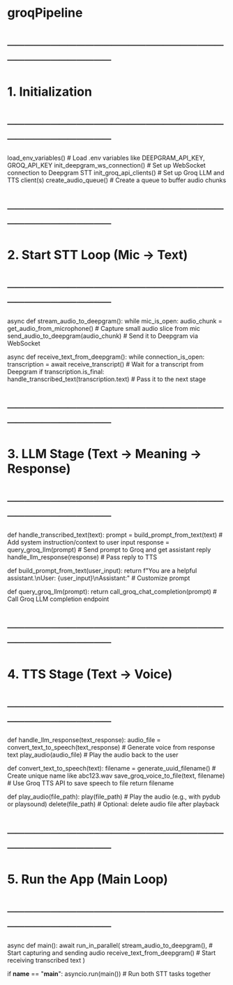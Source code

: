# groqPipeline

# ─────────────────────────────────────
# 1. Initialization
# ─────────────────────────────────────

load_env_variables()                        # Load .env variables like DEEPGRAM_API_KEY, GROQ_API_KEY
init_deepgram_ws_connection()              # Set up WebSocket connection to Deepgram STT
init_groq_api_clients()                    # Set up Groq LLM and TTS client(s)
create_audio_queue()                       # Create a queue to buffer audio chunks

# ─────────────────────────────────────
# 2. Start STT Loop (Mic → Text)
# ─────────────────────────────────────

async def stream_audio_to_deepgram():
    while mic_is_open:
        audio_chunk = get_audio_from_microphone()         # Capture small audio slice from mic
        send_audio_to_deepgram(audio_chunk)               # Send it to Deepgram via WebSocket

async def receive_text_from_deepgram():
    while connection_is_open:
        transcription = await receive_transcript()        # Wait for a transcript from Deepgram
        if transcription.is_final:
            handle_transcribed_text(transcription.text)   # Pass it to the next stage

# ─────────────────────────────────────
# 3. LLM Stage (Text → Meaning → Response)
# ─────────────────────────────────────

def handle_transcribed_text(text):
    prompt = build_prompt_from_text(text)                 # Add system instruction/context to user input
    response = query_groq_llm(prompt)                     # Send prompt to Groq and get assistant reply
    handle_llm_response(response)                         # Pass reply to TTS

def build_prompt_from_text(user_input):
    return f"You are a helpful assistant.\nUser: {user_input}\nAssistant:"  # Customize prompt

def query_groq_llm(prompt):
    return call_groq_chat_completion(prompt)              # Call Groq LLM completion endpoint

# ─────────────────────────────────────
# 4. TTS Stage (Text → Voice)
# ─────────────────────────────────────

def handle_llm_response(text_response):
    audio_file = convert_text_to_speech(text_response)    # Generate voice from response text
    play_audio(audio_file)                                # Play the audio back to the user

def convert_text_to_speech(text):
    filename = generate_uuid_filename()                   # Create unique name like abc123.wav
    save_groq_voice_to_file(text, filename)               # Use Groq TTS API to save speech to file
    return filename

def play_audio(file_path):
    play(file_path)                                       # Play the audio (e.g., with pydub or playsound)
    delete(file_path)                                     # Optional: delete audio file after playback

# ─────────────────────────────────────
# 5. Run the App (Main Loop)
# ─────────────────────────────────────

async def main():
    await run_in_parallel(
        stream_audio_to_deepgram(),                       # Start capturing and sending audio
        receive_text_from_deepgram()                      # Start receiving transcribed text
    )

if __name__ == "__main__":
    asyncio.run(main())                                   # Run both STT tasks together 